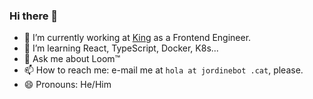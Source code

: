 ### Hi there 👋

- 🔭 I’m currently working at [King](https://www.king.com/) as a Frontend Engineer.
- 🌱 I’m learning React, TypeScript, Docker, K8s...
- 💬 Ask me about Loom™
- 📫 How to reach me: e-mail me at `hola at jordinebot .cat`, please.
- 😄 Pronouns: He/Him

<!-- **jordinebot/jordinebot** is a ✨ _special_ ✨ repository because its `README.md` (this file) appears on your GitHub profile.-->
